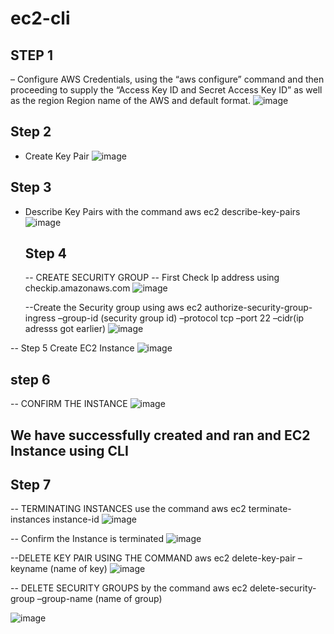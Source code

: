 # ec2-cli
## STEP 1
– Configure AWS Credentials, using the “aws configure” command and then proceeding to supply the “Access Key ID and Secret Access Key ID” as well as the region Region name of the AWS and default format.
![image](https://github.com/EgheAkenuwa/ec2-cli/assets/144701841/5c793a47-1fab-4250-81cc-cb0c1613b865)
## Step 2 
- Create Key Pair
![image](https://github.com/EgheAkenuwa/ec2-cli/assets/144701841/c58ffe3c-89fc-4cb8-bc20-891ad75cb3a4)
## Step 3
- Describe Key Pairs with the command aws ec2 describe-key-pairs
  ![image](https://github.com/EgheAkenuwa/ec2-cli/assets/144701841/36f9008f-562e-4e07-b3c4-726ef935b9cd)
  ## Step 4
  -- CREATE SECURITY GROUP
  -- First Check Ip address using checkip.amazonaws.com
  ![image](https://github.com/EgheAkenuwa/ec2-cli/assets/144701841/d15a5d07-07d5-4383-bc87-d88cf7473991)

  --Create the  Security group using aws ec2 authorize-security-group-ingress –group-id (security  group id) –protocol tcp –port 22 –cidr(ip adresss got earlier)
  ![image](https://github.com/EgheAkenuwa/ec2-cli/assets/144701841/2c19eea6-b992-4755-93df-a911023f9684)

-- Step 5 Create EC2 Instance
![image](https://github.com/EgheAkenuwa/ec2-cli/assets/144701841/799ebf1a-52fd-413f-85a3-fad38491d63e)
## step 6
-- CONFIRM THE INSTANCE
![image](https://github.com/EgheAkenuwa/ec2-cli/assets/144701841/107690e8-154d-4ba9-aed8-3272518fabfa)

## We have successfully created and ran and EC2 Instance using CLI
## Step 7
-- TERMINATING INSTANCES
use the command aws ec2 terminate-instances instance-id
![image](https://github.com/EgheAkenuwa/ec2-cli/assets/144701841/0cb92cdc-1c1d-4670-99d8-7f12b03e1cf7)

-- Confirm the Instance is terminated
![image](https://github.com/EgheAkenuwa/ec2-cli/assets/144701841/c7a2dfff-0565-4e3e-831c-9bb7ea580605)

--DELETE KEY PAIR USING THE COMMAND aws ec2 delete-key-pair –keyname (name of key)
![image](https://github.com/EgheAkenuwa/ec2-cli/assets/144701841/ccca5ad8-1dbe-40f0-8971-f295305df0aa)


-- DELETE SECURITY GROUPS by the command aws ec2 delete-security-group –group-name (name of group)

![image](https://github.com/EgheAkenuwa/ec2-cli/assets/144701841/18fef5b5-ad38-47da-9a67-adf21e8fe849)











